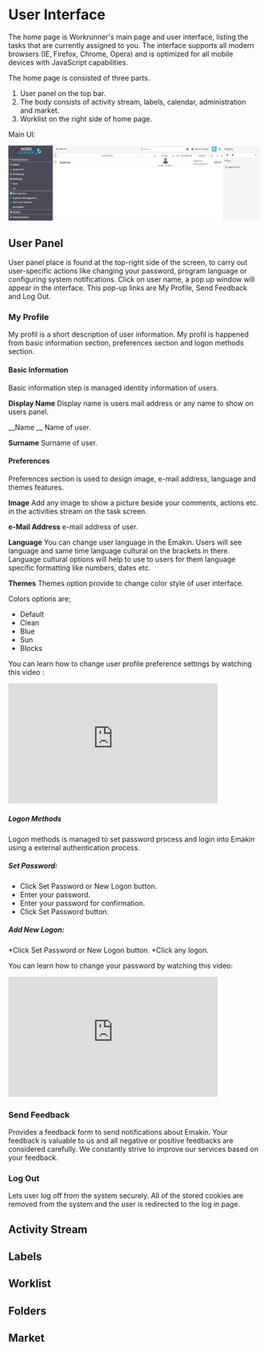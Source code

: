 # User Interface

The home page is Workrunner's main page and user interface, listing the tasks that are currently assigned to you. The interface supports all modern browsers (IE, Firefox, Chrome, Opera) and is optimized for all mobile devices with JavaScript capabilities. 

The home page is consisted of three parts. 

1. User panel on the top bar.
2. The body consists of activity stream, labels, calendar, administration and market.
3. Worklist on the right side of home page.

Main UI: 

![alt text][ui_main]

## User Panel

User panel place is found at the top-right side of the screen, to carry out user-specific actions like changing your password, program language or configuring system notifications. Click on user name, a pop up window will appear in the interface. This pop-up links are My Profile, Send Feedback and Log Out.

### My Profile

My profil is a short description of user information. My profil is happened from basic information section, preferences section and logon methods section.

#### Basic Information

Basic information step is managed identity information of users.

__Display Name__
Display name is users mail address or any name to show on users panel.

__Name __
Name of user.

__Surname__
Surname of user.

#### Preferences

Preferences section is used to design image, e-mail address, language and themes features.



__Image__
Add any image to show a picture beside your comments, actions etc. in the activities stream on the task screen.

__e-Mail Address__
e-mail address of user.

__Language__
You can change user language in the Emakin. Users will see language and same time language cultural on the brackets in there. Language cultural options will help to use to users for them language specific formatting like numbers, dates etc.

__Themes__
Themes option provide to change color style of user interface.

Colors options are;

* Default
* Clean
* Blue
* Sun
* Blocks 

You can learn how to change user profile preference settings by watching this video :
<iframe width="420" height="240" src="https://www.youtube.com/embed/OZVdUuCEsFw" frameborder="0" allow="autoplay; encrypted-media" allowfullscreen></iframe>

##### Logon Methods
Logon methods is managed to set password process and login into Emakin using a external authentication process. 

##### Set Password:

* Click Set Password or New Logon button.
* Enter your password.
* Enter your password for confirmation.
* Click Set Password button.

##### Add New Logon:

*Click Set Password or New Logon button.
*Click any logon.

You can learn how to change your password by watching this video:
<iframe width="420" height="240" src="https://www.youtube.com/embed/OZVdUuCEsFw" frameborder="0" allow="autoplay; encrypted-media" allowfullscreen></iframe>

### Send Feedback

Provides a feedback form to send notifications about Emakin. Your feedback is valuable to us and all negative or positive feedbacks are considered carefully. We constantly strive to improve our services based on your feedback.

### Log Out

Lets user log off from the system securely. All of the stored cookies are removed from the system and the user is redirected to the log in page.




## Activity Stream
## Labels
## Worklist
## Folders
## Market 



[ui_main]: https://github.com/workrunner/workrunner.github.io/raw/master/en/pages/uploads/images/ui_main.png "Main UI"



